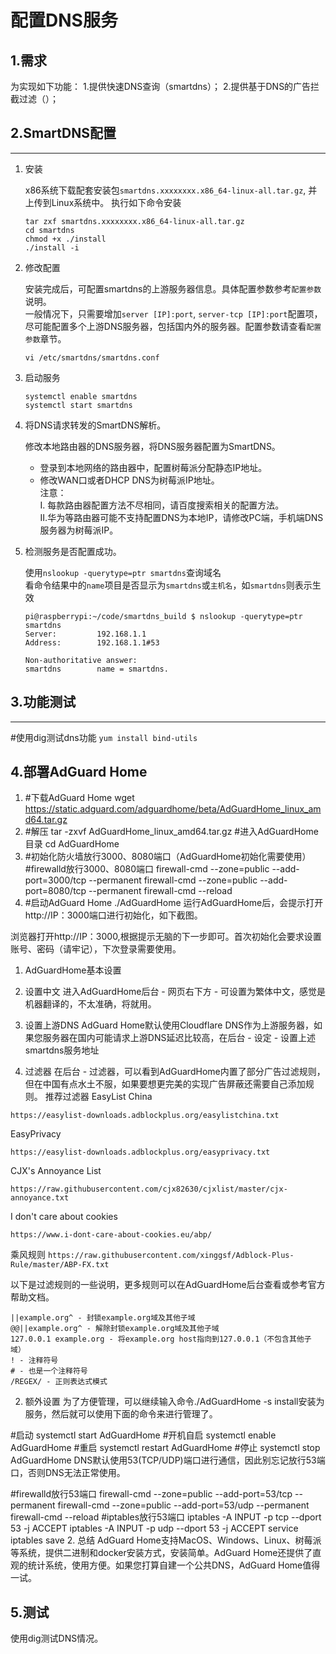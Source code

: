 # 配置DNS服务

## 1.需求

为实现如下功能：
1.提供快速DNS查询（smartdns）；
2.提供基于DNS的广告拦截过滤（）；


## 2.SmartDNS配置
--------------

1. 安装

    x86系统下载配套安装包`smartdns.xxxxxxxx.x86_64-linux-all.tar.gz`, 并上传到Linux系统中。 执行如下命令安装

    ```shell
    tar zxf smartdns.xxxxxxxx.x86_64-linux-all.tar.gz
    cd smartdns
    chmod +x ./install
    ./install -i
    ```

1. 修改配置

    安装完成后，可配置smartdns的上游服务器信息。具体配置参数参考`配置参数`说明。  
    一般情况下，只需要增加`server [IP]:port`, `server-tcp [IP]:port`配置项，
    尽可能配置多个上游DNS服务器，包括国内外的服务器。配置参数请查看`配置参数`章节。

    ```shell
    vi /etc/smartdns/smartdns.conf
    ```

1. 启动服务

    ```shell
    systemctl enable smartdns
    systemctl start smartdns
    ```

1. 将DNS请求转发的SmartDNS解析。

    修改本地路由器的DNS服务器，将DNS服务器配置为SmartDNS。
    * 登录到本地网络的路由器中，配置树莓派分配静态IP地址。
    * 修改WAN口或者DHCP DNS为树莓派IP地址。  
    注意：  
    I. 每款路由器配置方法不尽相同，请百度搜索相关的配置方法。  
    II.华为等路由器可能不支持配置DNS为本地IP，请修改PC端，手机端DNS服务器为树莓派IP。

1. 检测服务是否配置成功。

    使用`nslookup -querytype=ptr smartdns`查询域名  
    看命令结果中的`name`项目是否显示为`smartdns`或`主机名`，如`smartdns`则表示生效  

    ```shell
    pi@raspberrypi:~/code/smartdns_build $ nslookup -querytype=ptr smartdns
    Server:         192.168.1.1
    Address:        192.168.1.1#53

    Non-authoritative answer:
    smartdns        name = smartdns.
    ```

## 3.功能测试
--------------
#使用dig测试dns功能
`yum install bind-utils`

## 4.部署AdGuard Home
1. #下载AdGuard Home
	wget https://static.adguard.com/adguardhome/beta/AdGuardHome_linux_amd64.tar.gz
1. #解压
	tar -zxvf AdGuardHome_linux_amd64.tar.gz
#进入AdGuardHome目录
cd AdGuardHome
1. #初始化防火墙放行3000、8080端口（AdGuardHome初始化需要使用）
#firewalld放行3000、8080端口
firewall-cmd --zone=public --add-port=3000/tcp --permanent
firewall-cmd --zone=public --add-port=8080/tcp --permanent
firewall-cmd --reload
1. #启动AdGuard Home
./AdGuardHome
运行AdGuardHome后，会提示打开http://IP：3000端口进行初始化，如下截图。

浏览器打开http://IP：3000,根据提示无脑的下一步即可。首次初始化会要求设置账号、密码（请牢记），下次登录需要使用。

1. AdGuardHome基本设置
2. 	设置中文
进入AdGuardHome后台 - 网页右下方 - 可设置为繁体中文，感觉是机器翻译的，不太准确，将就用。

2. 	设置上游DNS
AdGuard Home默认使用Cloudflare DNS作为上游服务器，如果您服务器在国内可能请求上游DNS延迟比较高，在后台 - 设定 - 设置上述smartdns服务地址

2. 过滤器
在后台 - 过滤器，可以看到AdGuardHome内置了部分广告过滤规则，但在中国有点水土不服，如果要想更完美的实现广告屏蔽还需要自己添加规则。
推荐过滤器
EasyList China

`https://easylist-downloads.adblockplus.org/easylistchina.txt`

EasyPrivacy

`https://easylist-downloads.adblockplus.org/easyprivacy.txt`

CJX's Annoyance List

`https://raw.githubusercontent.com/cjx82630/cjxlist/master/cjx-annoyance.txt`

I don't care about cookies

`https://www.i-dont-care-about-cookies.eu/abp/`

乘风规则
`https://raw.githubusercontent.com/xinggsf/Adblock-Plus-Rule/master/ABP-FX.txt`



以下是过滤规则的一些说明，更多规则可以在AdGuardHome后台查看或参考官方帮助文档。

```
||example.org^ - 封锁example.org域及其他子域
@@||example.org^ - 解除封锁example.org域及其他子域
127.0.0.1 example.org - 将example.org host指向到127.0.0.1（不包含其他子域）
! - 注释符号
# - 也是一个注释符号
/REGEX/ - 正则表达式模式
```

2. 额外设置
为了方便管理，可以继续输入命令./AdGuardHome -s install安装为服务，然后就可以使用下面的命令来进行管理了。

#启动
systemctl start AdGuardHome
#开机自启
systemctl enable AdGuardHome
#重启
systemctl restart AdGuardHome
#停止
systemctl stop AdGuardHome
DNS默认使用53(TCP/UDP)端口进行通信，因此别忘记放行53端口，否则DNS无法正常使用。

#firewalld放行53端口
firewall-cmd --zone=public --add-port=53/tcp --permanent
firewall-cmd --zone=public --add-port=53/udp --permanent
firewall-cmd --reload
#iptables放行53端口
iptables -A INPUT -p tcp --dport 53 -j ACCEPT
iptables -A INPUT -p udp --dport 53 -j ACCEPT
service iptables save
2. 总结
AdGuard Home支持MacOS、Windows、Linux、树莓派等系统，提供二进制和docker安装方式，安装简单。AdGuard Home还提供了直观的统计系统，使用方便。如果您打算自建一个公共DNS，AdGuard Home值得一试。

## 5.测试

使用dig测试DNS情况。











